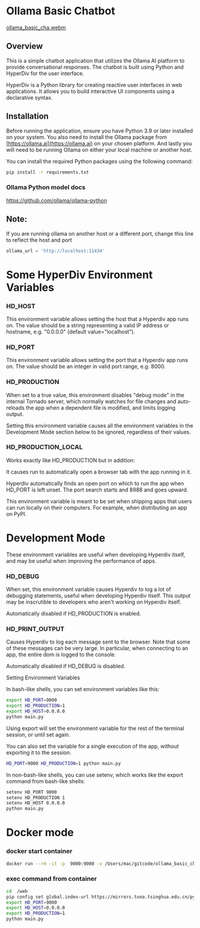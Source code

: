 # Ollama Basic Chatbot

[ollama_basic_cha.webm](https://github.com/rapidarchitect/ollama_basic_chat/assets/126218667/c02dd2dd-5b92-481a-a61b-1504f4e9d37f)


## Overview

This is a simple chatbot application that utilizes the Ollama AI platform to provide conversational responses. The chatbot is built using Python and HyperDiv for the user interface.

HyperDiv is a Python library for creating reactive user interfaces in web applications. It allows you to build interactive UI components using a declarative syntax.

## Installation

Before running the application, ensure you have Python 3.9 or later installed on your system. You also need to install the Ollama package from [https://ollama.ai](https://ollama.ai) on your chosen platform. And lastly you will need to be running Ollama on either your local machine or another host.

You can install the required Python packages using the following command:

```bash
pip install -r requirements.txt
```
### Ollama Python model docs
https://github.com/ollama/ollama-python

## Note:

If you are running ollama on another host or a different port, change this line to reflect the host and port

```python
ollama_url = 'http://localhost:11434'
```

# Some HyperDiv Environment Variables

### HD_HOST

This environment variable allows setting the host that a Hyperdiv app runs on. The value should be a string representing a valid IP address or hostname, e.g. "0.0.0.0" (default value="localhost").

### HD_PORT

This environment variable allows setting the port that a Hyperdiv app runs on. The value should be an integer in valid port range, e.g. 8000.

### HD_PRODUCTION

When set to a true value, this environment disables "debug mode" in the internal Tornado server, which normally watches for file changes and auto-reloads the app when a dependent file is modified, and limits logging output.

Setting this environment variable causes all the environment variables in the Development Mode section below to be ignored, regardless of their values.

### HD_PRODUCTION_LOCAL

Works exactly like HD_PRODUCTION but in addition:

It causes run to automatically open a browser tab with the app running in it.

Hyperdiv automatically finds an open port on which to run the app when HD_PORT is left unset. The port search starts and 8988 and goes upward.

This environment variable is meant to be set when shipping apps that users can run locally on their computers. For example, when distributing an app on PyPI.

# Development Mode

These environment variables are useful when developing Hyperdiv itself, and may be useful when improving the performance of apps.

### HD_DEBUG
When set, this environment variable causes Hyperdiv to log a lot of debugging statements, useful when developing Hyperdiv itself. This output may be inscrutible to developers who aren't working on Hyperdiv itself.

Automatically disabled if HD_PRODUCTION is enabled.

### HD_PRINT_OUTPUT
Causes Hyperdiv to log each message sent to the browser. Note that some of these messages can be very large. In particular, when connecting to an app, the entire dom is logged to the console.

Automatically disabled if HD_DEBUG is disabled.

Setting Environment Variables

In bash-like shells, you can set environment variables like this:

```bash
export HD_PORT=9000
export HD_PRODUCTION=1
export HD_HOST=0.0.0.0
python main.py
```

Using export will set the environment variable for the rest of the terminal session, or until set again.

You can also set the variable for a single execution of the app, without exporting it to the session.

```bash
HD_PORT=9000 HD_PRODUCTION=1 python main.py
```

In non-bash-like shells, you can use setenv, which works like the export command from bash-like shells:

```bash
setenv HD_PORT 9000
setenv HD_PRODUCTION 1
setenv HD_HOST 0.0.0.0
python main.py
```

# Docker mode
### docker start container
```bash
docker run --rm -it -p  9000:9000 -v /Users/mac/gitcode/ollama_basic_chat:/web 
```

### exec command from container
```bash
cd  /web
pip config set global.index-url https://mirrors.tuna.tsinghua.edu.cn/pypi/web/simple
export HD_PORT=9000
export HD_HOST=0.0.0.0
export HD_PRODUCTION=1
python main.py
```